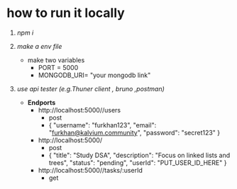 # how to run it locally 

1. *npm i* 

2. *make a env file*
    - make two variables 
        - PORT = 5000
        - MONGODB_URI= "your mongodb link"

3. *use api tester (e.g.Thuner client , bruno ,postman)*
    - **Endports**
        - http://localhost:5000//users
            - post
            - {
                 "username": "furkhan123",
                 "email": "furkhan@kalvium.community",
                 "password": "secret123"
              }
        - http://localhost:5000/
            - post
            - {
                  "title": "Study DSA",
                  "description": "Focus on linked lists and trees",
                  "status": "pending",
                  "userId": "PUT_USER_ID_HERE"
              }
        - http://localhost:5000//tasks/:userId
            - get





